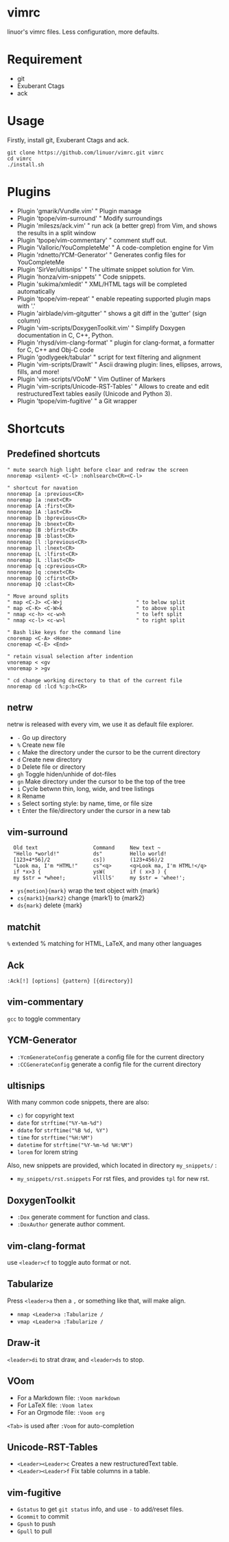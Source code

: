 vimrc
=======

linuor's vimrc files.
Less configuration, more defaults.

Requirement
===========

- git
- Exuberant Ctags
- ack

Usage
=====

Firstly, install git, Exuberant Ctags and ack.

```
git clone https://github.com/linuor/vimrc.git vimrc
cd vimrc
./install.sh
```

Plugins
=======

- Plugin 'gmarik/Vundle.vim'                  " Plugin manage
- Plugin 'tpope/vim-surround'                 " Modify surroundings
- Plugin 'mileszs/ack.vim'                    " run ack (a better grep) from Vim, and shows the results in a split window
- Plugin 'tpope/vim-commentary'               " comment stuff out.
- Plugin 'Valloric/YouCompleteMe'             " A code-completion engine for Vim
- Plugin 'rdnetto/YCM-Generator'              " Generates config files for YouCompleteMe
- Plugin 'SirVer/ultisnips'                   " The ultimate snippet solution for Vim.
- Plugin 'honza/vim-snippets'                 " Code snippets.
- Plugin 'sukima/xmledit'                     " XML/HTML tags will be completed automatically
- Plugin 'tpope/vim-repeat'                   " enable repeating supported plugin maps with '.'
- Plugin 'airblade/vim-gitgutter'             " shows a git diff in the 'gutter' (sign column)
- Plugin 'vim-scripts/DoxygenToolkit.vim'     " Simplify Doxygen documentation in C, C++, Python.
- Plugin 'rhysd/vim-clang-format'             " plugin for clang-format, a formatter for C, C++ and Obj-C code
- Plugin 'godlygeek/tabular'                  " script for text filtering and alignment
- Plugin 'vim-scripts/DrawIt'                 " Ascii drawing plugin: lines, ellipses, arrows, fills, and more!
- Plugin 'vim-scripts/VOoM'                   " Vim Outliner of Markers
- Plugin 'vim-scripts/Unicode-RST-Tables'     " Allows to create and edit restructuredText tables easily (Unicode and Python 3).
- Plugin 'tpope/vim-fugitive'                 " a Git wrapper

Shortcuts
================

Predefined shortcuts
--------------------

```
" mute search high light before clear and redraw the screen
nnoremap <silent> <C-l> :nohlsearch<CR><C-l>

" shortcut for navation
nnoremap [a :previous<CR>
nnoremap ]a :next<CR>
nnoremap [A :first<CR>
nnoremap ]A :last<CR>
nnoremap [b :bprevious<CR>
nnoremap ]b :bnext<CR>
nnoremap [B :bfirst<CR>
nnoremap ]B :blast<CR>
nnoremap [l :lprevious<CR>
nnoremap ]l :lnext<CR>
nnoremap [L :lfirst<CR>
nnoremap ]L :llast<CR>
nnoremap [q :cprevious<CR>
nnoremap ]q :cnext<CR>
nnoremap [Q :cfirst<CR>
nnoremap ]Q :clast<CR>

" Move around splits
" map <C-J> <C-W>j                        " to below split
" map <C-K> <C-W>k                        " to above split
" nmap <c-h> <c-w>h                       " to left split
" nmap <c-l> <c-w>l                       " to right split

" Bash like keys for the command line
cnoremap <C-A> <Home>
cnoremap <C-E> <End>

" retain visual selection after indention
vnoremap < <gv
vnoremap > >gv

" cd change working directory to that of the current file
nnoremap cd :lcd %:p:h<CR>
```

netrw
-----

netrw is released with every vim, we use it as default file explorer.

- `-` Go up directory
- `%` Create new file
- `c` Make the directory under the cursor to be the current directory
- `d` Create new directory
- `D` Delete file or directory
- `gh` Toggle hiden/unhide of dot-files
- `gn` Make directory under the cursor to be the top of the tree
- `i` Cycle betwnn thin, long, wide, and tree listings
- `R` Rename
- `s` Select sorting style: by name, time, or file size
- `t` Enter the file/directory under the cursor in a new tab

vim-surround
------------

```
  Old text                  Command     New text ~
  "Hello *world!"           ds"         Hello world!
  [123+4*56]/2              cs])        (123+456)/2
  "Look ma, I'm *HTML!"     cs"<q>      <q>Look ma, I'm HTML!</q>
  if *x>3 {                 ysW(        if ( x>3 ) {
  my $str = *whee!;         vllllS'     my $str = 'whee!';
```

- `ys{motion}{mark}` wrap the text object with {mark}
- `cs{mark1}{mark2}` change {mark1} to {mark2}
- `ds{mark}` delete {mark}

matchit
-------

`%` extended % matching for HTML, LaTeX, and many other languages

Ack
---

`:Ack[!] [options] {pattern} [{directory}]`

vim-commentary
--------------

`gcc` to toggle commentary

YCM-Generator
-------------

- `:YcmGenerateConfig` generate a config file for the current directory
- `:CCGenerateConfig`  generate a config file for the current directory

ultisnips
---------

With many common code snippets, there are also:

- `c)` for copyright text
- `date` for `strftime("%Y-%m-%d")`
- `ddate` for `strftime("%B %d, %Y")`
- `time` for `strftime("%H:%M")`
- `datetime` for `strftime("%Y-%m-%d %H:%M")`
- `lorem` for lorem string

Also, new snippets are provided, which located in directory `my_snippets/` :

- `my_snippets/rst.snippets` For rst files, and provides `tpl` for new rst.

DoxygenToolkit
--------------

- `:Dox` generate comment for function and class.
- `:DoxAuthor` generate author comment.

vim-clang-format
----------------

use `<leader>cf` to toggle auto format or not.

Tabularize
----------

Press `<leader>a` then a `,` or something like that, will make align.

- `nmap <Leader>a :Tabularize /`
- `vmap <Leader>a :Tabularize /`

Draw-it
-------

`<leader>di` to strat draw, and `<leader>ds` to stop.

VOom
----

- For a Markdown file: `:Voom markdown`
- For LaTeX file: `:Voom latex`
- For an Orgmode file: `:Voom org`

`<Tab>` is used after `:Voom` for auto-completion

Unicode-RST-Tables
------------------

- `<Leader><Leader>c` Creates a new restructuredText table.
- `<Leader><Leader>f` Fix table columns in a table.

vim-fugitive
------------

- `Gstatus` to get `git status` info, and use `-` to add/reset files.
- `Gcommit` to commit
- `Gpush`   to push
- `Gpull` to pull
